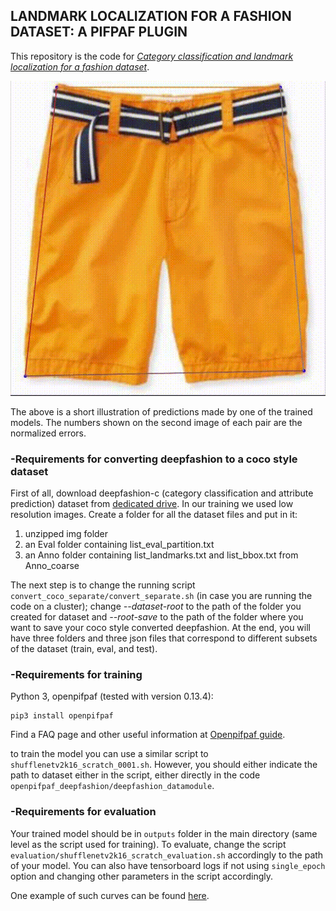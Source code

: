 ## LANDMARK LOCALIZATION FOR A FASHION DATASET: A PIFPAF PLUGIN

This repository is the code for [*Category classification and landmark localization for a fashion dataset*](https://drive.google.com/drive/folders/1jqvd6CmmyKQaodJAdwPNVwH92M9YC9tg?usp=sharing).

![Alt Text](visualizations/clothing_landmark.gif)


The above is a short illustration of predictions made by one of the trained models. The numbers shown on the second image of each pair are the normalized errors.


### -Requirements for converting deepfashion to a coco style dataset

First of all, download deepfashion-c (category classification and attribute prediction) dataset from [dedicated drive](https://drive.google.com/drive/folders/0B7EVK8r0v71pQ2FuZ0k0QnhBQnc?resourcekey=0-NWldFxSChFuCpK4nzAIGsg). In our training we used low resolution images. Create a folder for all the dataset files and put in it:

1. unzipped img folder
2. an Eval folder containing list_eval_partition.txt
3. an Anno folder containing list_landmarks.txt and list_bbox.txt from Anno_coarse

The next step is to change the running script `convert_coco_separate/convert_separate.sh` (in case you are running the code on a cluster); change *--dataset-root* to the path of the folder you created for dataset and *--root-save* to the path of the folder where you want to save your coco style converted deepfashion. At the end, you will have three folders and three json files that correspond to different subsets of the dataset (train, eval, and test).

### -Requirements for training

Python 3,  openpifpaf (tested with version 0.13.4):

```
pip3 install openpifpaf
```

Find a FAQ page and other useful information at [Openpifpaf guide](https://openpifpaf.github.io/intro.html).

to train the model you can use a similar script to `shufflenetv2k16_scratch_0001.sh`. However, you should either indicate the path to dataset either in the script, either directly in the code `openpifpaf_deepfashion/deepfashion_datamodule`.

### -Requirements for evaluation

Your trained model should be in `outputs` folder in the main directory (same level as the script used for training). 
To evaluate, change the script `evaluation/shufflenetv2k16_scratch_evaluation.sh` accordingly to the path of your model. You can also have tensorboard logs if not using `single_epoch` option and changing other parameters in the script accordingly.

One example of such curves can be found [here](https://wandb.ai/pekhpekhpekh/uncategorized/runs/9ar9kssd/overview?workspace=user-pekhpekhpekh).






